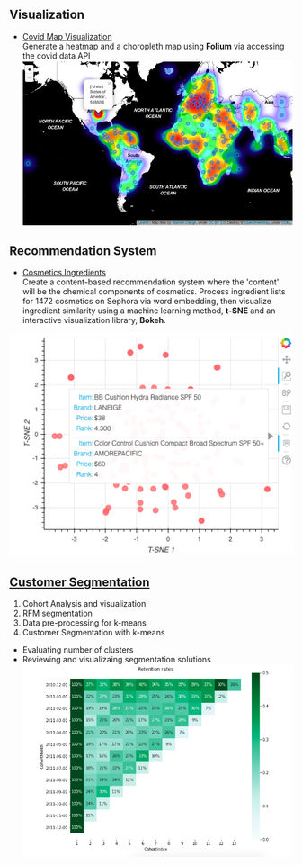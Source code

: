 ## Visualization
+ [Covid Map Visualization](https://github.com/xxionias/covidmap.git)  
Generate a heatmap and a choropleth map using **Folium** via accessing the covid data API
![](images/map2.png)


## Recommendation System
+ [Cosmetics Ingredients](https://github.com/xxionias/CosmeticsIngredients.git)   
Create a content-based recommendation system where the 'content' will be the chemical components of cosmetics. Process ingredient lists for 1472 cosmetics on Sephora via word embedding, then visualize ingredient similarity using a machine learning method, **t-SNE** and an interactive visualization library, **Bokeh**.

![](images/bokehplot.png)


## [Customer Segmentation](https://github.com/xxionias/CustomerSegmentation.git)
1. Cohort Analysis and visualization
2. RFM segmentation
3. Data pre-processing for k-means
4. Customer Segmentation with k-means
+ Evaluating number of clusters
+ Reviewing and visualizaing segmentation solutions
![](images/retentionRates.png)




